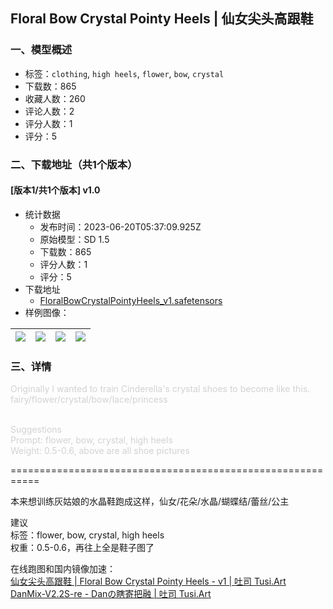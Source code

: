 ## Floral Bow Crystal Pointy Heels | 仙女尖头高跟鞋
### 一、模型概述

- 标签：`clothing`, `high heels`, `flower`, `bow`, `crystal`
- 下载数：865
- 收藏人数：260
- 评论人数：2
- 评分人数：1
- 评分：5

### 二、下载地址（共1个版本）

#### [版本1/共1个版本] v1.0

- 统计数据
  - 发布时间：2023-06-20T05:37:09.925Z
  - 原始模型：SD 1.5
  - 下载数：865
  - 评分人数：1
  - 评分：5
- 下载地址
  - [FloralBowCrystalPointyHeels_v1.safetensors](https://civitai.com/api/download/models/99984)
- 样例图像：

| <img src="https://image.civitai.com/xG1nkqKTMzGDvpLrqFT7WA/92693b2e-3afb-4262-b47b-b2f67c975299/width=450/1215673.jpeg" /> | <img src="https://image.civitai.com/xG1nkqKTMzGDvpLrqFT7WA/e9f03857-716f-4618-aacf-be63f518ea8b/width=450/1215676.jpeg" /> | <img src="https://image.civitai.com/xG1nkqKTMzGDvpLrqFT7WA/fe7d80e5-6fcf-4240-80b8-da22babc363b/width=450/1215668.jpeg" /> | <img src="https://image.civitai.com/xG1nkqKTMzGDvpLrqFT7WA/c653c880-4e04-4128-a5be-a265a08f86df/width=450/1215663.jpeg" /> |
| ---- | ---- | ---- | ---- |


### 三、详情
<p><span style="color:rgb(209, 210, 211)">Originally I wanted to train Cinderella's crystal shoes to become like this. fairy/flower/crystal/bow/lace/princess</span></p><p><br /><span style="color:rgb(209, 210, 211)">Suggestions</span><br /><span style="color:rgb(209, 210, 211)">Prompt: flower, bow, crystal, high heels</span><br /><span style="color:rgb(209, 210, 211)">Weight: 0.5-0.6, above are all shoe pictures</span></p><p>===========================================================</p><p>本来想训练灰姑娘的水晶鞋跑成这样，仙女/花朵/水晶/蝴蝶结/蕾丝/公主</p><p></p><p>建议<br />标签：flower, bow, crystal, high heels<br />权重：0.5-0.6，再往上全是鞋子图了</p><p></p><p>在线跑图和国内镜像加速：<br /><a target="_blank" rel="ugc" href="https://tusi.art/models/605211899040113140">仙女尖头高跟鞋 | Floral Bow Crystal Pointy Heels - v1 | 吐司 </a><a target="_blank" rel="ugc" href="http://Tusi.Art">Tusi.Art</a><br /><a target="_blank" rel="ugc" href="https://tusi.art/models/604043083820112091">DanMix-V2.2S-re - Danの瞎寄把融 | 吐司 </a><a target="_blank" rel="ugc" href="http://Tusi.Art">Tusi.Art</a></p>